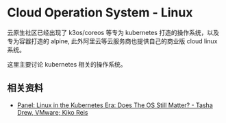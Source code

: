 # Cloud Operation System - Linux

云原生社区已经出现了 k3os/coreos 等专为 kubernetes 打造的操作系统，以及专为容器打造的 alpine, 
此外阿里云等云服务商也提供自己的商业版 cloud linux 系统。

这里主要讨论 kubernetes 相关的操作系统。


## 相关资料

- [Panel: Linux in the Kubernetes Era: Does The OS Still Matter? - Tasha Drew, VMware; Kiko Reis](https://www.youtube.com/watch?v=BDzLA8ybE30&list=PLj6h78yzYM2Pn8RxfLh2qrXBDftr6Qjut&index=26)

